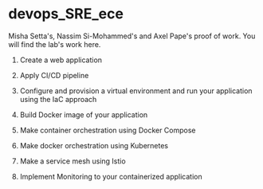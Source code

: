 # devops_SRE_ece

Misha Setta's, Nassim Si-Mohammed's and Axel Pape's proof of work.
You will find the lab's work here.

1. Create a web application

2. Apply CI/CD pipeline

3. Configure and provision a virtual environment and run your application using the IaC approach

4. Build Docker image of your application

5. Make container orchestration using Docker Compose

6. Make docker orchestration using Kubernetes

7. Make a service mesh using Istio

8. Implement Monitoring to your containerized application
